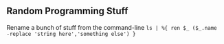 ## Random Programming Stuff


Rename a bunch of stuff from the command-line
`ls | %{ ren $_ ($_.name -replace 'string here','something else') }`


